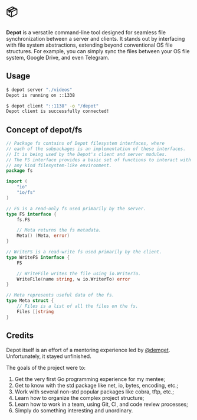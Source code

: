 # 📦 

**Depot** is a versatile command-line tool designed for seamless file synchronization between a server and clients. It stands out by interfacing with file system abstractions, extending beyond conventional OS file structures. For example, you can simply sync the files between your OS file system, Google Drive, and even Telegram.

## Usage

```bash
$ depot server "./videos"
Depot is running on ::1338
```

```bash
$ depot client "::1138" -o "/depot"
Depot client is successfully connected!
```

## Concept of depot/fs

```go
// Package fs contains of Depot filesystem interfaces, where
// each of the subpackages is an implementation of these interfaces.
// It is being used by the Depot's client and server modules.
// The FS interface provides a basic set of functions to interact with
// any kind filesystem-like environment.
package fs

import (
	"io"
	"io/fs"
)

// FS is a read-only fs used primarily by the server.
type FS interface {
	fs.FS

	// Meta returns the fs metadata.
	Meta() (Meta, error)
}

// WriteFS is a read-write fs used primarily by the client.
type WriteFS interface {
	FS

	// WriteFile writes the file using io.WriterTo.
	WriteFile(name string, w io.WriterTo) error
}

// Meta represents useful data of the fs.
type Meta struct {
	// Files is a list of all the files on the fs.
	Files []string
}
```

## Credits

Depot itself is an effort of a mentoring experience led by [@demget](https://github.com/demget). Unfortunately, it stayed unfinished.

The goals of the project were to:
1) Get the very first Go programming experience for my mentee;
2) Get to know with the std package like net, io, bytes, encoding, etc.;
3) Work with several non-std popular packages like cobra, tftp, etc.;
4) Learn how to organize the complex project structure;
5) Learn how to work in a team, using Git, CI, and code review processes;
6) Simply do something interesting and unordinary.
